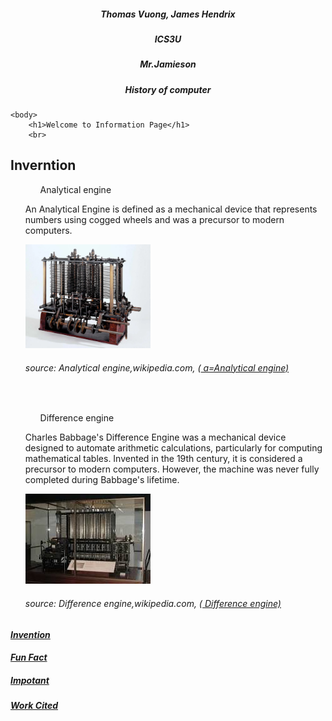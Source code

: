 <!DOCTYPE html>
<html>
    <head>
        <link rel="preconnect" href="https://fonts.googleapis.com">
        <link rel="preconnect" href="https://fonts.gstatic.com" crossorigin>
        <link href="https://fonts.googleapis.com/css2?family=Lobster&display=swap" rel="stylesheet">
        <style>
            /* To-do: Insert CSS here */
        h1 {
            font-family: 'Lobster', cursive;
            color: #4286f4;
        }
          div {
  background: linear-gradient (#FFFFFF, #0000FF, #FF0000);
  height: 1000 px;
  width: 1000 px;
}
        </style>
        <title><center>Charles Baggage Invention</center></title>
        <h5><center>Thomas Vuong, James Hendrix</center> </h5>
          <h5><center>ICS3U</center> </h5>
          <h5><center>Mr.Jamieson</center> </h5> 
        <h5><center>History of computer</center> </h5>  
    </head>
    
    <body>
        <h1>Welcome to Information Page</h1>
        <br>
 <h2> <strong>Inverntion </strong></h2>
 <ul>
        <ol>Analytical engine</ol>
        <p> 
            An Analytical Engine is defined as a mechanical device that represents numbers using cogged wheels and was a precursor to modern computers.   
        </p>
         <img src="image/invention 1.png" width="200px">
        <p>
            <h6> source: Analytical engine,wikipedia.com, (<a href="image/invention 1.png"> a=Analytical engine) </a></h6>
        </p>
        <br>
        <ol>Difference engine</ol>
     <p>
         Charles Babbage's Difference Engine was a mechanical device designed to automate arithmetic calculations, particularly for computing mathematical tables. Invented in the 19th century, it is considered a precursor to modern computers. However, the machine was never fully completed during Babbage's lifetime.
     </p>
      <img src="image/invention 2.png" width="200px">
       <p>
            <h6> source: Difference engine,wikipedia.com, (<a href="image/invention 2.png"> Difference engine) </a></h6>
        </p>
    </ul>
    <h5><a href="https://thomasvhp.github.io/historyofcomputer/">Invention</a><h/5>
        <h5><a href="https://thomasvhp.github.io/doughengelbart.vn/">Fun Fact</a><h/5>
        <h5><a href="">Impotant</a></h5>
        <h5><a href="">Work Cited</a><h/5>
    </body>
</html>
